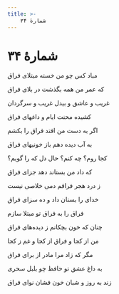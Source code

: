 ```yaml
---
title: >-
    شمارهٔ ۳۴
---
```

# شمارهٔ ۳۴

<div class="b" id="bn1"><div class="m1"><p>مباد کس چو من خسته مبتلای فراق</p></div>
<div class="m2"><p>که عمر من همه بگذشت در بلای فراق</p></div></div>
<div class="b" id="bn2"><div class="m1"><p>غریب و عاشق و بیدل غریب و سرگردان</p></div>
<div class="m2"><p>کشیده محنت ایام و داغهای فراق</p></div></div>
<div class="b" id="bn3"><div class="m1"><p>اگر به دست من افتد فراق را بکشم</p></div>
<div class="m2"><p>به آب دیده دهم باز خونبهای فراق</p></div></div>
<div class="b" id="bn4"><div class="m1"><p>کجا روم؟ چه کنم؟ حال دل که را گویم؟</p></div>
<div class="m2"><p>که داد من بستاند دهد جزای فراق</p></div></div>
<div class="b" id="bn5"><div class="m1"><p>ز درد هجر فراقم دمی خلاصی نیست</p></div>
<div class="m2"><p>خدای را بستان داد و ده سزای فراق</p></div></div>
<div class="b" id="bn6"><div class="m1"><p>فراق را به فراق تو مبتلا سازم</p></div>
<div class="m2"><p>چنان که خون بچکانم ز دیده‌های فراق</p></div></div>
<div class="b" id="bn7"><div class="m1"><p>من از کجا و فراق از کجا و غم ز کجا</p></div>
<div class="m2"><p>مگر که زاد مرا مادر از برای فراق</p></div></div>
<div class="b" id="bn8"><div class="m1"><p>به داغ عشق تو حافظ چو بلبل سحری</p></div>
<div class="m2"><p>زند به روز و شبان خون فشان نوای فراق</p></div></div>